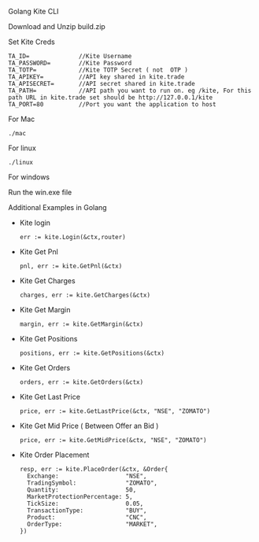 Golang Kite CLI

Download and Unzip build.zip

Set Kite Creds

```
TA_ID=              //Kite Username
TA_PASSWORD=        //Kite Password
TA_TOTP=            //Kite TOTP Secret ( not  OTP )
TA_APIKEY=          //API key shared in kite.trade
TA_APISECRET=       //API secret shared in kite.trade
TA_PATH=            //API path you want to run on. eg /kite, For this path URL in kite.trade set should be http://127.0.0.1/kite
TA_PORT=80          //Port you want the application to host

```

For Mac

```
./mac
```

For linux

```
./linux
```

For windows

Run the win.exe file

Additional Examples in Golang

- Kite login

  ```
  err := kite.Login(&ctx,router)
  ```

- Kite Get Pnl

  ```
  pnl, err := kite.GetPnl(&ctx)
  ```

- Kite Get Charges

  ```
  charges, err := kite.GetCharges(&ctx)
  ```

- Kite Get Margin

  ```
  margin, err := kite.GetMargin(&ctx)
  ```

- Kite Get Positions

  ```
  positions, err := kite.GetPositions(&ctx)
  ```

- Kite Get Orders

  ```
  orders, err := kite.GetOrders(&ctx)
  ```

- Kite Get Last Price

  ```
  price, err := kite.GetLastPrice(&ctx, "NSE", "ZOMATO")
  ```

- Kite Get Mid Price ( Between Offer an Bid )

  ```
  price, err := kite.GetMidPrice(&ctx, "NSE", "ZOMATO")
  ```

- Kite Order Placement

  ```
  resp, err := kite.PlaceOrder(&ctx, &Order{
  	Exchange:                   "NSE",
  	TradingSymbol:              "ZOMATO",
  	Quantity:                   50,
  	MarketProtectionPercentage: 5,
  	TickSize:                   0.05,
  	TransactionType:            "BUY",
  	Product:                    "CNC",
  	OrderType:                  "MARKET",
  })
  ```
